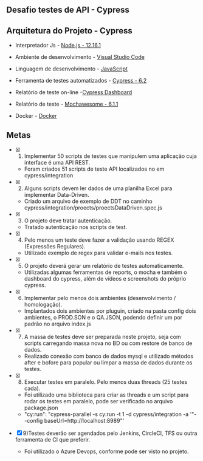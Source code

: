 ## Desafio testes de API - Cypress

## Arquitetura do Projeto - Cypress

- Interpretador Js - [Node.js - 12.16.1](https://nodejs.org/en/)

- Ambiente de desenvolvimento - [Visual Studio Code](https://code.visualstudio.com)

- Linguagem de desenvolvimento - [JavaScript](https://www.javascript.com)

- Ferramenta de testes automatizados - [Cypress - 6.2](http://cypress.io)

- Relatório de teste on-line -[Cypress Dashboard](https://dashboard.cypress.io/)

- Relatório de teste - [Mochawesome - 6.1.1](https://www.npmjs.com/package/mochawesome)

- Docker - [Docker](https://www.docker.com/get-started)

## Metas

- [x]	1) Implementar 50 scripts de testes que manipulem uma aplicação cuja interface é uma API REST. 
	- Foram criados 51 scripts de teste API localizados no em cypress/integration

- [x]	2) Alguns scripts devem ler dados de uma planilha Excel para implementar Data-Driven.
	- Criado um arquivo de exemplo de DDT no caminho cypress/integration/proects/proectsDataDriven.spec.js

- [x]	3) O projeto deve tratar autenticação.
	- Tratado autenticação nos scripts de test.

- [x]	4) Pelo menos um teste deve fazer a validação usando REGEX (Expressões Regulares).
	- Utilizado exemplo de regex para validar e-mails nos testes.

- [x]	5) O projeto deverá gerar um relatório de testes automaticamente.
	- Utilizadas algumas ferramentas de reports, o mocha e também o dashboard do cypress, além de vídeos e screenshots do próprio cypress.

- [x]	6) Implementar pelo menos dois ambientes (desenvolvimento / homologação).
	- Implantados dois ambientes por pluguin, criado na pasta config dois ambientes, o PROD.SON e o QA.JSON, podendo definir um por padrão no arquivo index.js

- [x]	7) A massa de testes deve ser preparada neste projeto, seja com scripts carregando massa nova no BD ou com restore de banco de dados.
	- Realizado conexão com banco de dados mysql e utilizado métodos after e bofore para popular ou limpar a massa de dados durante os testes.

- [x]	8) Executar testes em paralelo. Pelo menos duas threads (25 testes cada).
	- Foi utilizado uma biblioteca para criar as threads e um script para rodar os testes em paralelo, pode ser verificado no arquivo package.json
	- "cy:run": "cypress-parallel -s cy:run -t 1 -d cypress/integration -a '\"--config baseUrl=http://localhost:8989\"'

- [x]	9)Testes deverão ser agendados pelo Jenkins, CircleCI, TFS ou outra ferramenta de CI que preferir.
	- Foi utilizado o Azure Devops, conforme pode ser visto no projeto.
